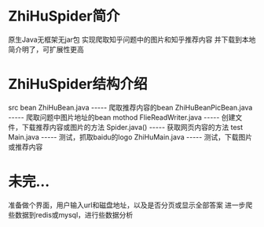 # ZhiHuSpider简介
原生Java无框架无jar包
实现爬取知乎问题中的图片和知乎推荐内容
并下载到本地
简介明了，可扩展性更高

# ZhiHuSpider结构介绍
src
    bean
        ZhiHuBean.java ----- 爬取推荐内容的bean
        ZhiHuBeanPicBean.java ----- 爬取问题中图片地址的bean
    mothod
        FlieReadWriter.java ----- 创建文件，下载推荐内容或图片的方法
        Spider.java() ----- 获取网页内容的方法
    test
        Main.java ----- 测试，抓取baidu的logo
        ZhiHuMain.java ----- 测试，下载图片或推荐内容
        
# 未完...
准备做个界面，用户输入url和磁盘地址，以及是否分页或显示全部答案
进一步爬些数据到redis或mysql，进行些数据分析

